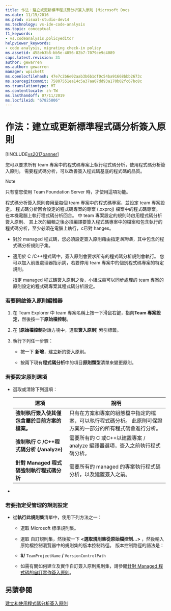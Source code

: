 ```yaml
---
title: 作法：建立或更新標準程式碼分析簽入原則 |Microsoft Docs
ms.date: 11/15/2016
ms.prod: visual-studio-dev14
ms.technology: vs-ide-code-analysis
ms.topic: conceptual
f1_keywords:
- vs.codeanalysis.policyeditor
helpviewer_keywords:
- code analysis, migrating check-in policy
ms.assetid: 458eb3b8-bb5e-4056-82b7-7079ce9c4089
caps.latest.revision: 31
author: gewarren
ms.author: gewarren
manager: wpickett
ms.openlocfilehash: 47e7c2b6e02aab3b6b1df0c54ba91668bbb2673c
ms.sourcegitcommit: 75807551ea14c5a37aa07dd93a170b02fc67bc8c
ms.translationtype: MT
ms.contentlocale: zh-TW
ms.lasthandoff: 07/11/2019
ms.locfileid: "67825806"
---
```

# <a name="how-to-create-or-update-standard-code-analysis-check-in-policies"></a>作法：建立或更新標準程式碼分析簽入原則
[!INCLUDE[vs2017banner](../includes/vs2017banner.md)]

您可以要求所有 team 專案中的程式碼專案上執行程式碼分析，使用程式碼分析簽入原則。 需要程式碼分析，可以改善簽入程式碼基底的程式碼的品質。  
  
> [!NOTE]
> 只有當您使用 Team Foundation Server 時，才使用這項功能。  
  
 程式碼分析簽入原則套用至每個 team 專案中的程式碼專案，並設定 team 專案設定。 程式碼分析回合設定的程式碼專案的專案 (.xxproj) 檔案中的程式碼專案。 在本機電腦上執行程式碼分析回合。 中 team 專案設定的規則時啟用程式碼分析簽入原則、 其上次的編輯之後必須編譯要簽入程式碼專案中的檔案和包含執行的程式碼分析，至少必須在電腦上執行，c已對 hanges。  
  
- 對於 managed 程式碼，您必須設定簽入原則藉由指定*規則集*，其中包含的程式碼分析規則子集。  
  
- 適用於 C /C++程式碼中，簽入原則會要求所有的程式碼分析規則會執行。 您可以加入前置處理器指示詞，若要停用 team 專案中的個別程式碼專案的特定規則。  
  
  指定 managed 程式碼簽入原則之後，小組成員可以同步處理的 team 專案的原則設定的程式碼專案其程式碼分析設定。  
  
### <a name="to-open-the-check-in-policy-editor"></a>若要開啟簽入原則編輯器  
  
1. 在 Team Explorer 中 team 專案名稱上按一下滑鼠右鍵，指向**Team 專案設定**，然後按一下**原始檔控制**。  
  
2. 在 [**原始檔控制**對話方塊中，選取**簽入原則**] 索引標籤。  
  
3. 執行下列任一步驟：  
  
    - 按一下 **新增**，建立新的簽入原則。  
  
    - 按兩下現有**程式碼分析**中的項目**原則類型**清單來變更原則。  
  
### <a name="to-set-policy-options"></a>若要設定原則選項  
  
- 選取或清除下列選項：  
  
    |選項|說明|  
    |------------|-----------------|  
    |**強制執行簽入使其僅包含屬於目前方案的檔案。**|只有在方案和專案的組態檔中指定的檔案，可以執行程式碼分析。 此原則可保證方案的一部分的所有程式碼會進行分析。|  
    |**強制執行 C /C++程式碼分析 (/analyze)**|需要所有的 C 或C++以建置專案 / analyze 編譯器選項，簽入之前執行程式碼分析。|  
    |**針對 Managed 程式碼強制執行程式碼分析**|需要所有的 managed 的專案執行程式碼分析，以及建置簽入之前。|  
  
- 
  
### <a name="to-specify-a-managed-rule-set"></a>若要指定受管理的規則設定  
  
- 從**執行此規則集**清單中，使用下列方法之一：  
  
  - 選取 Microsoft 標準規則集。  

  - 選取 自訂規則集，然後按一下 **\<選取規則集從原始檔控制...>** ，然後輸入 原始檔控制瀏覽器中的規則集的版本控制路徑。 版本控制路徑的語法是：  

  - **$/** `TeamProjectName` **/** `VersionControlPath`  

  - 如需有關如何建立及實作自訂簽入原則規則集，請參閱[針對 Managed 程式碼的自訂實作簽入原則](../code-quality/implementing-custom-code-analysis-check-in-policies-for-managed-code.md)。  
  
## <a name="see-also"></a>另請參閱  
 [建立和使用程式碼分析簽入原則](../code-quality/creating-and-using-code-analysis-check-in-policies.md)
